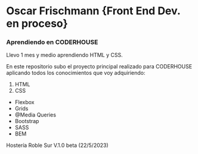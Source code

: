 # **Oscar Frischmann** {Front End Dev. en proceso}
### Aprendiendo en **CODERHOUSE**


Llevo 1 mes y medio aprendiendo HTML y CSS.

En este repositorio subo el proyecto principal realizado para CODERHOUSE aplicando todos los conocimientos que voy adquiriendo:

1. HTML
2. CSS
  - Flexbox
  - Grids
  - @Media Queries
  - Bootstrap
  - SASS
  - BEM

Hostería Roble Sur V.1.0 beta (22/5/2023)

